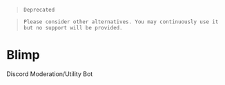 >     Deprecated

>     Please consider other alternatives. You may continuously use it but no support will be provided.


# Blimp
 Discord Moderation/Utility Bot


